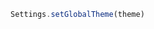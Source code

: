 <!--TITLE:Settings.setGlobalTheme()-->
<!--ABOUT:Upspark's Settings API module.-->

```javascript
Settings.setGlobalTheme(theme)
```